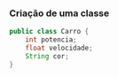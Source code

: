 ### Criação de uma classe 

```java
public class Carro {
	int potencia;
	float velocidade;
	String cor;
}
```

